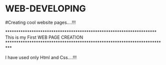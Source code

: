 # WEB-DEVELOPING

#Creating cool website pages....!!!


********************************************************************* This is my First WEB PAGE CREATION **************************************************************************


I have used only Html and Css....!!!
